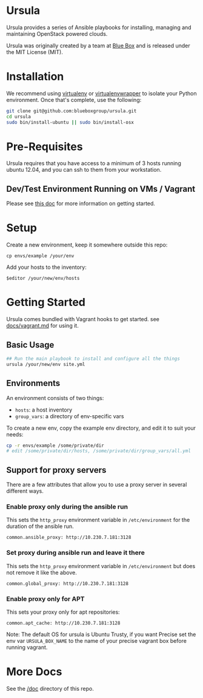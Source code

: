 # Ursula

Ursula provides a series of Ansible playbooks for installing, managing and maintaining OpenStack powered clouds.

Ursula was originally created by a team at [Blue Box](https://www.bluebox.net) and is released under the MIT License (MIT).

# Installation

We recommend using [virtualenv](http://virtualenv.readthedocs.org/en/latest/) or [virtualenvwrapper](https://virtualenvwrapper.readthedocs.org/en/latest/) to isolate your Python environment. Once that's complete, use the following:

```bash
git clone git@github.com:blueboxgroup/ursula.git
cd ursula
sudo bin/install-ubuntu || sudo bin/install-osx
```

# Pre-Requisites

Ursula requires that you have access to a minimum of 3 hosts running ubuntu 12.04, and you can ssh to them from your workstation.

## Dev/Test Environment Running on VMs / Vagrant
Please see [this doc](https://github.com/blueboxgroup/ursula/blob/master/doc/dev-test.md) for more information on getting started.

# Setup

Create a new environment, keep it somewhere outside this repo:

    cp envs/example /your/env

Add your hosts to the inventory:

    $editor /your/new/env/hosts

# Getting Started

Ursula comes bundled with Vagrant hooks to get started.  see [docs/vagrant.md](docs/vagrant.md) for using it.

## Basic Usage

```bash
## Run the main playbook to install and configure all the things
ursula /your/new/env site.yml
```

## Environments

An environment consists of two things:
- `hosts`: a host inventory
- `group_vars`: a directory of env-specific vars

To create a new env, copy the example env directory, and edit it to suit your needs:

```bash
cp -r envs/example /some/private/dir
# edit /some/private/dir/hosts, /some/private/dir/group_vars/all.yml
```

## Support for proxy servers

There are a few attributes that allow you to use a proxy server in several different ways.

### Enable proxy only during the ansible run

This sets the `http_proxy` environment variable in `/etc/environment` for the duration of the ansible run.

`common.ansible_proxy: http://10.230.7.181:3128`

### Set proxy during ansible run and leave it there

This sets the `http_proxy` environment variable in `/etc/environment` but does not remove it like the above.

`common.global_proxy: http://10.230.7.181:3128`

### Enable proxy only for APT

This sets your proxy only for apt repositories:

`common.apt_cache: http://10.230.7.181:3128`

Note: The default OS for ursula is Ubuntu Trusty, if you want Precise set
the env var `URSULA_BOX_NAME` to the name of your precise vagrant
box before running vagrant.

# More Docs

See the [/doc](https://github.com/blueboxgroup/ursula/tree/master/doc) directory of this repo.
